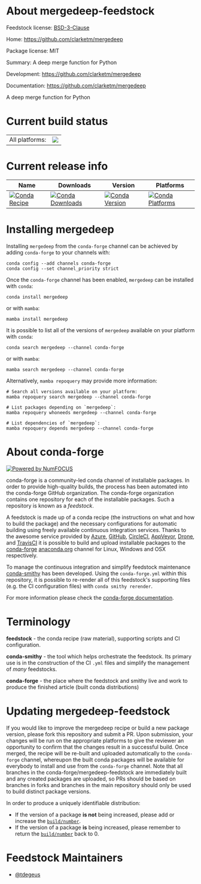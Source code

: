 About mergedeep-feedstock
=========================

Feedstock license: [BSD-3-Clause](https://github.com/conda-forge/mergedeep-feedstock/blob/main/LICENSE.txt)

Home: https://github.com/clarketm/mergedeep

Package license: MIT

Summary: A deep merge function for Python

Development: https://github.com/clarketm/mergedeep

Documentation: https://github.com/clarketm/mergedeep

A deep merge function for Python

Current build status
====================


<table><tr><td>All platforms:</td>
    <td>
      <a href="https://dev.azure.com/conda-forge/feedstock-builds/_build/latest?definitionId=11183&branchName=main">
        <img src="https://dev.azure.com/conda-forge/feedstock-builds/_apis/build/status/mergedeep-feedstock?branchName=main">
      </a>
    </td>
  </tr>
</table>

Current release info
====================

| Name | Downloads | Version | Platforms |
| --- | --- | --- | --- |
| [![Conda Recipe](https://img.shields.io/badge/recipe-mergedeep-green.svg)](https://anaconda.org/conda-forge/mergedeep) | [![Conda Downloads](https://img.shields.io/conda/dn/conda-forge/mergedeep.svg)](https://anaconda.org/conda-forge/mergedeep) | [![Conda Version](https://img.shields.io/conda/vn/conda-forge/mergedeep.svg)](https://anaconda.org/conda-forge/mergedeep) | [![Conda Platforms](https://img.shields.io/conda/pn/conda-forge/mergedeep.svg)](https://anaconda.org/conda-forge/mergedeep) |

Installing mergedeep
====================

Installing `mergedeep` from the `conda-forge` channel can be achieved by adding `conda-forge` to your channels with:

```
conda config --add channels conda-forge
conda config --set channel_priority strict
```

Once the `conda-forge` channel has been enabled, `mergedeep` can be installed with `conda`:

```
conda install mergedeep
```

or with `mamba`:

```
mamba install mergedeep
```

It is possible to list all of the versions of `mergedeep` available on your platform with `conda`:

```
conda search mergedeep --channel conda-forge
```

or with `mamba`:

```
mamba search mergedeep --channel conda-forge
```

Alternatively, `mamba repoquery` may provide more information:

```
# Search all versions available on your platform:
mamba repoquery search mergedeep --channel conda-forge

# List packages depending on `mergedeep`:
mamba repoquery whoneeds mergedeep --channel conda-forge

# List dependencies of `mergedeep`:
mamba repoquery depends mergedeep --channel conda-forge
```


About conda-forge
=================

[![Powered by
NumFOCUS](https://img.shields.io/badge/powered%20by-NumFOCUS-orange.svg?style=flat&colorA=E1523D&colorB=007D8A)](https://numfocus.org)

conda-forge is a community-led conda channel of installable packages.
In order to provide high-quality builds, the process has been automated into the
conda-forge GitHub organization. The conda-forge organization contains one repository
for each of the installable packages. Such a repository is known as a *feedstock*.

A feedstock is made up of a conda recipe (the instructions on what and how to build
the package) and the necessary configurations for automatic building using freely
available continuous integration services. Thanks to the awesome service provided by
[Azure](https://azure.microsoft.com/en-us/services/devops/), [GitHub](https://github.com/),
[CircleCI](https://circleci.com/), [AppVeyor](https://www.appveyor.com/),
[Drone](https://cloud.drone.io/welcome), and [TravisCI](https://travis-ci.com/)
it is possible to build and upload installable packages to the
[conda-forge](https://anaconda.org/conda-forge) [anaconda.org](https://anaconda.org/)
channel for Linux, Windows and OSX respectively.

To manage the continuous integration and simplify feedstock maintenance
[conda-smithy](https://github.com/conda-forge/conda-smithy) has been developed.
Using the ``conda-forge.yml`` within this repository, it is possible to re-render all of
this feedstock's supporting files (e.g. the CI configuration files) with ``conda smithy rerender``.

For more information please check the [conda-forge documentation](https://conda-forge.org/docs/).

Terminology
===========

**feedstock** - the conda recipe (raw material), supporting scripts and CI configuration.

**conda-smithy** - the tool which helps orchestrate the feedstock.
                   Its primary use is in the construction of the CI ``.yml`` files
                   and simplify the management of *many* feedstocks.

**conda-forge** - the place where the feedstock and smithy live and work to
                  produce the finished article (built conda distributions)


Updating mergedeep-feedstock
============================

If you would like to improve the mergedeep recipe or build a new
package version, please fork this repository and submit a PR. Upon submission,
your changes will be run on the appropriate platforms to give the reviewer an
opportunity to confirm that the changes result in a successful build. Once
merged, the recipe will be re-built and uploaded automatically to the
`conda-forge` channel, whereupon the built conda packages will be available for
everybody to install and use from the `conda-forge` channel.
Note that all branches in the conda-forge/mergedeep-feedstock are
immediately built and any created packages are uploaded, so PRs should be based
on branches in forks and branches in the main repository should only be used to
build distinct package versions.

In order to produce a uniquely identifiable distribution:
 * If the version of a package **is not** being increased, please add or increase
   the [``build/number``](https://docs.conda.io/projects/conda-build/en/latest/resources/define-metadata.html#build-number-and-string).
 * If the version of a package **is** being increased, please remember to return
   the [``build/number``](https://docs.conda.io/projects/conda-build/en/latest/resources/define-metadata.html#build-number-and-string)
   back to 0.

Feedstock Maintainers
=====================

* [@tdegeus](https://github.com/tdegeus/)

